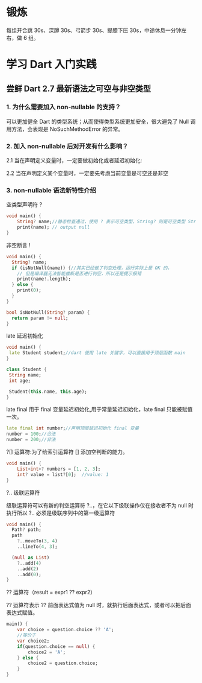 # 锻炼

每组开合跳 30s、深蹲 30s、弓箭步 30s、提膝下压 30s，中途休息一分钟左右，做 6 组。

# 学习 Dart 入门实践

## 尝鲜 Dart 2.7 最新语法之可空与非空类型

### 1. 为什么需要加入 non-nullable 的支持？

可以更加健全 Dart 的类型系统；从而使得类型系统更加安全，很大避免了 Null 调用方法，会表现是 NoSuchMethodError 的异常。

### 2. 加入 non-nullable 后对开发有什么影响？

2.1 当在声明定义变量时，一定要做初始化或者延迟初始化:

2.2 当在声明定义某个变量时，一定要先考虑当前变量是可空还是非空

### 3. non-nullable 语法新特性介绍

空类型声明符 ?

```dart
void main() {
    String? name;//静态检查通过，使用 ? 表示可空类型，String? 则是可空类型 String
    print(name); // output null
}
```

非空断言 !

```dart
void main() {
  String? name;
  if (isNotNull(name)) {//其实已经做了判空处理，运行实际上是 OK 的，
    // 但是编译器无法智能推断是否进行判空，所以还是提示报错
    print(name!.length);
  } else {
    print(0);
  }
}

bool isNotNull(String? param) {
  return param != null;
}
```

late 延迟初始化

```dart
void main() {
 late Student student;//dart 使用 late 关键字，可以直接用于顶层函数 main
}

class Student {
 String name;
 int age;

 Student(this.name, this.age);
}
```

late final 用于 final 变量延迟初始化,用于常量延迟初始化，late final 只能被赋值一次。

```dart
late final int number;//声明顶层延迟初始化 final 变量
number = 100;//合法
number = 200;//非法
```

?[] 运算符:为了给索引运算符 [] 添加空判断的能力。

```dart
void main() {
    List<int>? numbers = [1, 2, 3];
    int? value = list?[0];  //value: 1
}
```

?.. 级联运算符

级联运算符可以有新的判空运算符 ?..，在它以下级联操作仅在接收者不为 null 时执行所以 ?.. 必须是级联序列中的第一级运算符

```dart
void main() {
  Path? path;
  path
    ?..moveTo(3, 4)
    ..lineTo(4, 3);

  (null as List)
    ?..add(4)
    ..add(2)
    ..add(0);
}
```

?? 运算符（result = expr1 ?? expr2）

?? 运算符表示 ?? 前面表达式值为 null 时，就执行后面表达式，或者可以把后面表达式赋值。

```dart
main() {
    var choice = question.choice ?? 'A';
    //等价于
    var choice2;
    if(question.choice == null) {
        choice2 = 'A';
    } else {
        choice2 = question.choice;
    }
}
```
